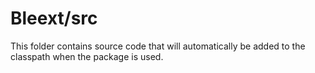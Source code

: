 # Bleext/src

This folder contains source code that will automatically be added to the classpath when
the package is used.
